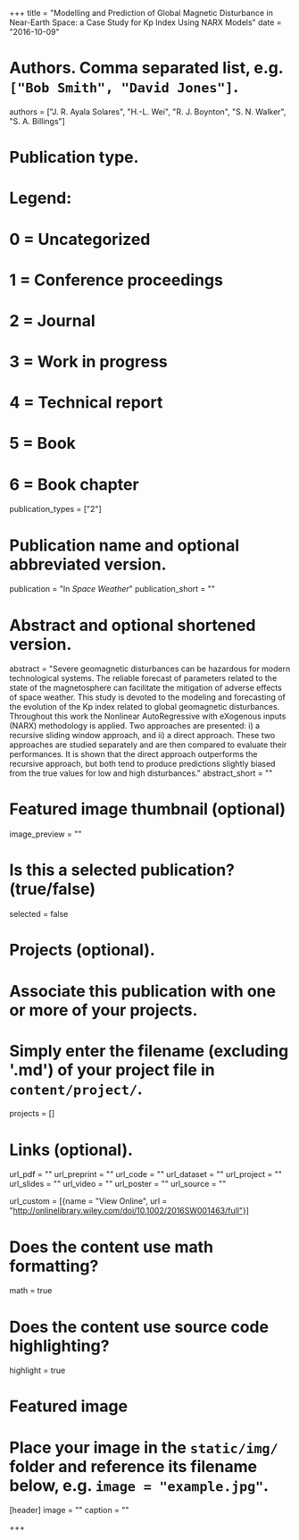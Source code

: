 +++
title = "Modelling and Prediction of Global Magnetic Disturbance in Near-Earth Space: a Case Study for Kp Index Using NARX Models"
date = "2016-10-09"

# Authors. Comma separated list, e.g. `["Bob Smith", "David Jones"]`.
authors = ["J. R. Ayala Solares", "H.-L. Wei", "R. J. Boynton", "S. N. Walker", "S. A. Billings"]

# Publication type.
# Legend:
# 0 = Uncategorized
# 1 = Conference proceedings
# 2 = Journal
# 3 = Work in progress
# 4 = Technical report
# 5 = Book
# 6 = Book chapter
publication_types = ["2"]

# Publication name and optional abbreviated version.
publication = "In *Space Weather*"
publication_short = ""

# Abstract and optional shortened version.
abstract = "Severe geomagnetic disturbances can be hazardous for modern technological systems. The reliable forecast of parameters related to the state of the magnetosphere can facilitate the mitigation of adverse effects of space weather. This study is devoted to the modeling and forecasting of the evolution of the Kp index related to global geomagnetic disturbances. Throughout this work the Nonlinear AutoRegressive with eXogenous inputs (NARX) methodology is applied. Two approaches are presented: i) a recursive sliding window approach, and ii) a direct approach. These two approaches are studied separately and are then compared to evaluate their performances. It is shown that the direct approach outperforms the recursive approach, but both tend to produce predictions slightly biased from the true values for low and high disturbances."
abstract_short = ""

# Featured image thumbnail (optional)
image_preview = ""

# Is this a selected publication? (true/false)
selected = false

# Projects (optional).
#   Associate this publication with one or more of your projects.
#   Simply enter the filename (excluding '.md') of your project file in `content/project/`.
projects = []

# Links (optional).
url_pdf = ""
url_preprint = ""
url_code = ""
url_dataset = ""
url_project = ""
url_slides = ""
url_video = ""
url_poster = ""
url_source = ""

url_custom = [{name = "View Online", url = "http://onlinelibrary.wiley.com/doi/10.1002/2016SW001463/full"}]

# Does the content use math formatting?
math = true

# Does the content use source code highlighting?
highlight = true

# Featured image
# Place your image in the `static/img/` folder and reference its filename below, e.g. `image = "example.jpg"`.
[header]
image = ""
caption = ""

+++
